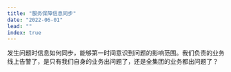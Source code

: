 ```yaml
---
title: "服务保障信息同步"
date: "2022-06-01"
lead: ""
index: true
---
```

发生问题时信息如何同步，能够第一时间意识到问题的影响范围。我们负责的业务线上告警了，是只有我们自身的业务出问题了，还是全集团的业务都出问题了？
